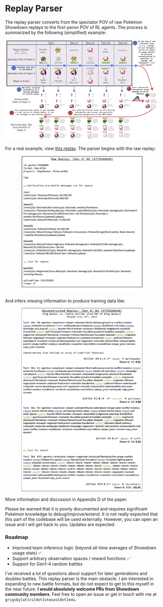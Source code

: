 # Replay Parser

The replay parser converts from the spectator POV of raw Pokémon Showdown replays to the first-peron POV of RL agents. The process is summarized by the following (simplified) example:

<p align="center">
  <img src="../../../../../media/replay_reconstruction_example.png">
</p>

For a real example, view [this replay](https://replay.Pokémonshowdown.com/gen4nu-776588848). The parser begins with the raw replay:

<p align="center">
  <img src="../../../../../media/raw_replay_example.png" width="400">
</p>

And infers missing information to produce training data like:

<p align="center">
  <img src="../../../../../media/reconstructed_replay_example.png" width="400">
</p>

More information and discussion in Appendix D of the paper.

Please be warned that it is poorly documented and requires significant Pokémon knowledge to debug/improve/extend. It is not really expected that this part of the codebase will be used externally. However, you can open an issue and I will get back to you. Updates are expected:

### Roadmap
- Improved team inference logic (beyond all-time averages of Showdown usage stats) ✅ 
- Support arbitrary observation spaces / reward functions ✅
- Support for Gen1-4 random battles

I've received a lot of questions about support for later generations and doubles battles. This replay parser is the main obstacle. I am interested in expanding to new battle formats, but do not expect to get to this myself in the near future. **I would absolutely welcome PRs from Showdown community members**. Feel free to open an issue or get in touch with me at `grigsby[at]cs[dot]utexas[dot]edu`.
